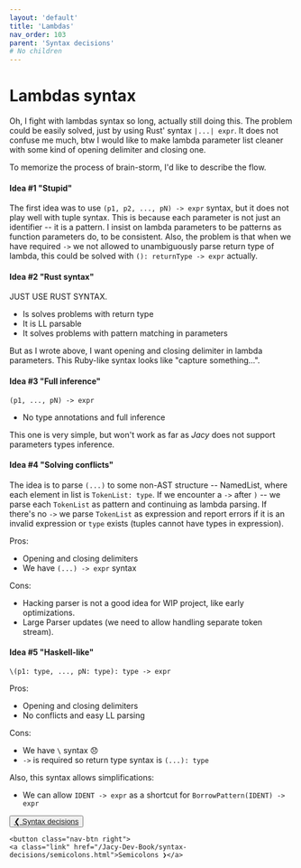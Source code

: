 ```yaml
---
layout: 'default'
title: 'Lambdas'
nav_order: 103
parent: 'Syntax decisions'
# No children
---
```


# Lambdas syntax

Oh, I fight with lambdas syntax so long, actually still doing this. The problem could be easily solved, just by using
Rust' syntax `|...| expr`. It does not confuse me much, btw I would like to make lambda parameter list cleaner with some
kind of opening delimiter and closing one.

To memorize the process of brain-storm, I'd like to describe the flow.

#### Idea #1 "Stupid"
The first idea was to use `(p1, p2, ..., pN) -> expr` syntax, but it does not play well with tuple syntax. This is
because each parameter is not just an identifier -- it is a pattern. I insist on lambda parameters to be patterns as
function parameters do, to be consistent. Also, the problem is that when we have required `->` we not allowed to
unambiguously parse return type of lambda, this could be solved with `(): returnType -> expr` actually.

#### Idea #2 "Rust syntax"
JUST USE RUST SYNTAX.
- Is solves problems with return type
- It is LL parsable
- It solves problems with pattern matching in parameters

But as I wrote above, I want opening and closing delimiter in lambda parameters. This Ruby-like syntax looks like
"capture something...".

#### Idea #3 "Full inference"
```
(p1, ..., pN) -> expr
```

- No type annotations and full inference

This one is very simple, but won't work as far as *Jacy* does not support parameters types inference.

#### Idea #4 "Solving conflicts"
The idea is to parse `(...)` to some non-AST structure -- NamedList, where each element in list is `TokenList: type`. If
we encounter a `->` after `)` -- we parse each `TokenList` as pattern and continuing as lambda parsing. If there's no
`->` we parse `TokenList` as expression and report errors if it is an invalid expression or `type` exists (tuples cannot
have types in expression).

Pros:
- Opening and closing delimiters
- We have `(...) -> expr` syntax

Cons:
- Hacking parser is not a good idea for WIP project, like early optimizations.
- Large Parser updates (we need to allow handling separate token stream).

#### Idea #5 "Haskell-like"
```
\(p1: type, ..., pN: type): type -> expr
```

Pros:
- Opening and closing delimiters
- No conflicts and easy LL parsing

Cons:
- We have `\` syntax 😞
- `->` is required so return type syntax is `(...): type`

Also, this syntax allows simplifications:
- We can allow `IDENT -> expr` as a shortcut for `BorrowPattern(IDENT) -> expr`
<div class="nav-btn-block">
    <button class="nav-btn left">
    <a class="link" href="/Jacy-Dev-Book/syntax-decisions/index.html">❮ Syntax decisions</a>
</button>

    <button class="nav-btn right">
    <a class="link" href="/Jacy-Dev-Book/syntax-decisions/semicolons.html">Semicolons ❯</a>
</button>

</div>
